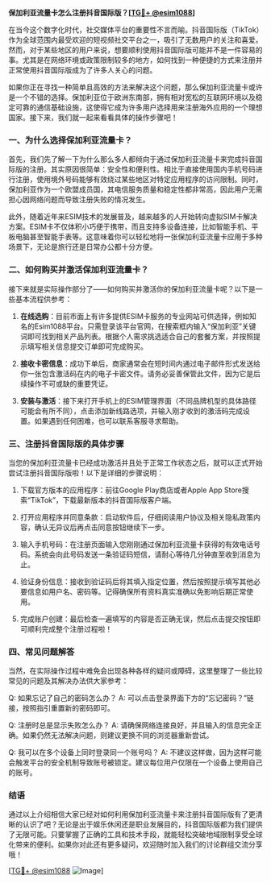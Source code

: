 **保加利亚流量卡怎么注册抖音国际版？[[TG💪+ @esim1088](https://t.me/s/esim1088)]**

在当今这个数字化时代，社交媒体平台的重要性不言而喻。抖音国际版（TikTok）作为全球范围内最受欢迎的短视频社交平台之一，吸引了无数用户的关注和喜爱。然而，对于某些地区的用户来说，想要顺利使用抖音国际版可能并不是一件容易的事。尤其是在网络环境或政策限制较多的地方，如何找到一种便捷的方式来注册并正常使用抖音国际版成为了许多人关心的问题。

如果你正在寻找一种简单且高效的方法来解决这个问题，那么保加利亚流量卡或许是一个不错的选择。保加利亚位于欧洲东南部，拥有相对宽松的互联网环境以及稳定可靠的通信基础设施，这使得它成为许多用户选择用来注册海外应用的一个理想国家。接下来，我们就一起来看看具体的操作步骤吧！

### 一、为什么选择保加利亚流量卡？

首先，我们先了解一下为什么那么多人都倾向于通过保加利亚流量卡来完成抖音国际版的注册。其实原因很简单：安全性和便利性。相比于直接使用国内手机号码进行注册，使用境外号码能够有效绕过某些地区对特定应用程序的访问限制。同时，保加利亚作为一个欧盟成员国，其电信服务质量和稳定性都非常高，因此用户无需担心因网络问题而导致注册失败的情况发生。

此外，随着近年来ESIM技术的发展普及，越来越多的人开始转向虚拟SIM卡解决方案。ESIM卡不仅体积小巧便于携带，而且支持多设备连接，比如智能手机、平板电脑甚至智能手表等。这意味着你可以轻松地将一张保加利亚流量卡应用于多种场景下，无论是旅行还是日常办公都十分方便。

### 二、如何购买并激活保加利亚流量卡？

接下来就是实际操作部分了——如何购买并激活你的保加利亚流量卡呢？以下是一些基本流程供参考：

1. **在线选购**：目前市面上有许多提供ESIM卡服务的专业网站可供选择，例如知名的Esim1088平台。只需登录该平台官网，在搜索框内输入“保加利亚”关键词即可找到相关产品列表。根据个人需求挑选适合自己的套餐方案，并按照提示填写相关信息提交订单即可完成购买。

2. **接收卡密信息**：成功下单后，商家通常会在短时间内通过电子邮件形式发送给你一张包含激活码在内的电子卡密文件。请务必妥善保管此文件，因为它是后续操作不可或缺的重要凭证。

3. **安装与激活**：接下来打开手机上的ESIM管理界面（不同品牌机型的具体路径可能会有所不同），点击添加新线路选项，并输入刚才收到的激活码完成设置。如果遇到任何困难，也可以联系客服寻求帮助。

### 三、注册抖音国际版的具体步骤

当您的保加利亚流量卡已经成功激活并且处于正常工作状态之后，就可以正式开始尝试注册抖音国际版啦！以下是详细的步骤说明：

1. 下载官方版本的应用程序：前往Google Play商店或者Apple App Store搜索“TikTok”，下载最新版本的抖音国际版客户端。

2. 打开应用程序并同意条款：启动软件后，仔细阅读用户协议及相关隐私政策内容，确认无异议后再点击同意按钮继续下一步。

3. 输入手机号码：在注册页面输入您刚刚通过保加利亚流量卡获得的有效电话号码。系统会向此号码发送一条验证码短信，请耐心等待几分钟直至收到消息为止。

4. 验证身份信息：接收到验证码后将其填入指定位置，然后按照提示填写其他必要信息如用户名、密码等。记得确保所有资料真实准确以免影响后期正常使用。

5. 完成账户创建：最后检查一遍填写的内容是否正确无误，然后点击提交按钮即可顺利完成整个注册过程啦！

### 四、常见问题解答

当然，在实际操作过程中难免会出现各种各样的疑问或障碍，这里整理了一些比较常见的问题及其解决办法供大家参考：

Q: 如果忘记了自己的密码怎么办？
A: 可以点击登录界面下方的“忘记密码？”链接，按照指引重置新的密码即可。

Q: 注册时总是显示失败怎么办？
A: 请确保网络连接良好，并且输入的信息完全正确。如果仍然无法解决问题，则建议更换不同的浏览器重新尝试。

Q: 我可以在多个设备上同时登录同一个账号吗？
A: 不建议这样做，因为这样可能会触发平台的安全机制导致账号被锁定。建议每位用户仅限在一个设备上使用自己的账号。

### 结语

通过以上介绍相信大家已经对如何利用保加利亚流量卡来注册抖音国际版有了更清晰的认识了吧？无论是出于娱乐休闲还是职业发展目的，抖音国际版都为我们提供了无限可能。只要掌握了正确的工具和技术手段，就能轻松突破地域限制享受全球化带来的便利。如果你对此还有更多疑问，欢迎随时加入我们的讨论群组交流分享哦！

[[TG💪+ @esim1088](https://t.me/s/esim1088) ![Image](https://i.postimg.cc/4NQfJmqS/Snipaste-2025-05-13-00-14-12.png)]